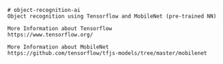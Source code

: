 
    # object-recognition-ai
    Object recognition using Tensorflow and MobileNet (pre-trained NN)

    More Information about Tensorflow 
    https://www.tensorflow.org/

    More Information about MobileNet 
    https://github.com/tensorflow/tfjs-models/tree/master/mobilenet
